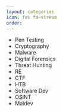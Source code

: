 ```yaml
---
layout: categories
icon: fas fa-stream
order: 
---
```


- Pen Testing
- Cryptography
- Malware
- Digital Forensics
- Threat Hunting
- RE
- CTF
- HTB
- Software Dev
- OSINT
- Maldev